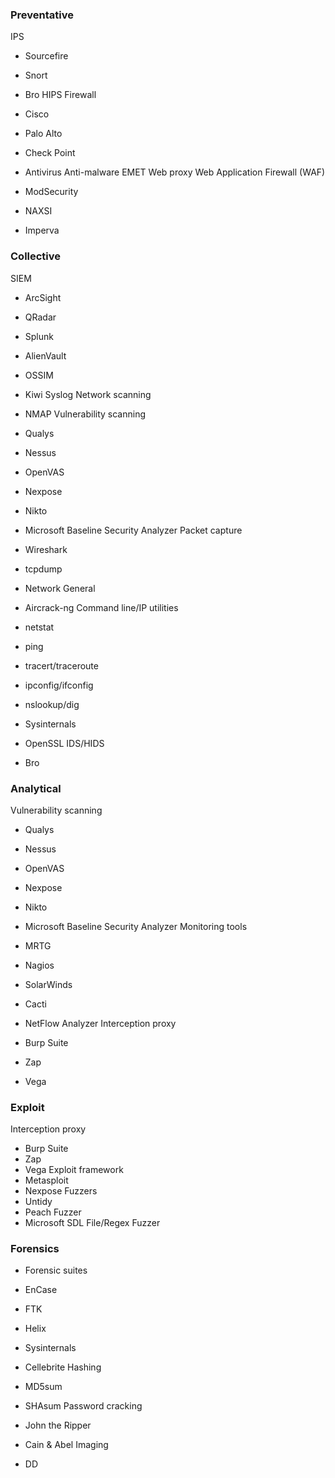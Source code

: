 ### Preventative
IPS
- Sourcefire
- Snort
- Bro
HIPS
Firewall
-	Cisco
-	Palo Alto
-	Check Point
-	Antivirus
Anti-malware
EMET
Web proxy
Web Application Firewall (WAF)

-	ModSecurity
-	NAXSI
-	Imperva 
### Collective
SIEM

-	ArcSight
-	QRadar
-	Splunk
-	AlienVault
-	OSSIM
-	Kiwi Syslog
Network scanning

-	NMAP
Vulnerability scanning

-	Qualys
-	Nessus
-	OpenVAS
-	Nexpose
-	Nikto
-	Microsoft Baseline Security Analyzer
Packet capture
-	Wireshark
-	tcpdump
-	Network General
-	Aircrack-ng
Command line/IP utilities
-	netstat
-	ping
-	tracert/traceroute
-	ipconfig/ifconfig
-	nslookup/dig
-	Sysinternals
-	OpenSSL
IDS/HIDS
-	Bro 
### Analytical
Vulnerability scanning

-	Qualys
-	Nessus
-	OpenVAS
-	Nexpose
-	Nikto
-	Microsoft Baseline Security Analyzer
Monitoring tools
-	MRTG
-	Nagios
-	SolarWinds
-	Cacti
-	NetFlow Analyzer
Interception proxy

-	Burp Suite
-	Zap
-	Vega 
###  Exploit
Interception proxy
-	Burp Suite
-	Zap
-	Vega
Exploit framework
-	Metasploit
-	Nexpose
Fuzzers
-	Untidy
-	Peach Fuzzer
-	Microsoft SDL File/Regex Fuzzer 
### Forensics
-	Forensic suites
-	EnCase
-	FTK
-	Helix
-	Sysinternals
-	Cellebrite
Hashing

-	MD5sum
-	SHAsum
Password cracking
-	John the Ripper
-	Cain & Abel
Imaging
-	DD
